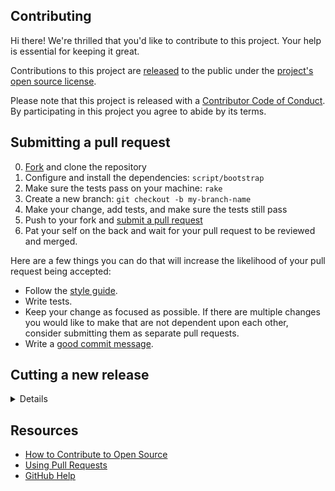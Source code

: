 ## Contributing

[fork]: https://github.com/github/go-dependency-submission/fork
[pr]: https://github.com/github/go-dependency-submission/compare
[style]: https://github.com/styleguide/ruby
[code-of-conduct]: CODE_OF_CONDUCT.md

Hi there! We're thrilled that you'd like to contribute to this project. Your help is essential for keeping it great.

Contributions to this project are [released](https://help.github.com/articles/github-terms-of-service/#6-contributions-under-repository-license) to the public under the [project's open source license](LICENSE.md).

Please note that this project is released with a [Contributor Code of Conduct][code-of-conduct]. By participating in this project you agree to abide by its terms.

## Submitting a pull request

0. [Fork][fork] and clone the repository
0. Configure and install the dependencies: `script/bootstrap`
0. Make sure the tests pass on your machine: `rake`
0. Create a new branch: `git checkout -b my-branch-name`
0. Make your change, add tests, and make sure the tests still pass
0. Push to your fork and [submit a pull request][pr]
0. Pat your self on the back and wait for your pull request to be reviewed and merged.

Here are a few things you can do that will increase the likelihood of your pull request being accepted:

- Follow the [style guide][style].
- Write tests.
- Keep your change as focused as possible. If there are multiple changes you would like to make that are not dependent upon each other, consider submitting them as separate pull requests.
- Write a [good commit message](http://tbaggery.com/2008/04/19/a-note-about-git-commit-messages.html).

## Cutting a new release

<details>

_Note: these instructions are for maintainers_

1. Update the version number in [package.json](https://github.com/actions/go-dependency-submission/blob/main/package.json) and run `npm i` to update the lockfile.
1. Go to [Draft a new
   release](https://github.com/actions/go-dependency-submission/releases/new)
   in the Releases page.
1. Make sure that the `Publish this Action to the GitHub Marketplace`
   checkbox is enabled

<img width="481" alt="Screenshot 2022-06-15 at 12 08 19" src="https://user-images.githubusercontent.com/2161/173822484-4b60d8b4-c674-4bff-b5ff-b0c4a3650ab7.png">

3. Click "Choose a tag" and then "Create new tag", where the tag name
   will be your version prefixed by a `v` (e.g. `v1.2.3`).
4. Use a version number for the release title (e.g. "1.2.3").

<img width="700" alt="Screenshot 2022-06-15 at 12 08 36" src="https://user-images.githubusercontent.com/2161/173822548-33ab3432-d679-4dc1-adf8-b50fdaf47de3.png">

5. Add your release notes. If this is a major version make sure to
   include a small description of the biggest changes in the new version.
6. Click "Publish Release".

You now have a tag and release using the semver version you used
above. The last remaining thing to do is to move the dynamic version
identifier to match the current SHA. This allows users to adopt a
major version number (e.g. `v1`) in their workflows while
automatically getting all the
minor/patch updates.

To do this just checkout `main`, force-create a new annotated tag, and push it:

```
git tag -fa v2 -m "Updating v2 to 2.0.1"
git push origin v2 --force
```
</details>

## Resources

- [How to Contribute to Open Source](https://opensource.guide/how-to-contribute/)
- [Using Pull Requests](https://help.github.com/articles/about-pull-requests/)
- [GitHub Help](https://help.github.com)

